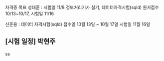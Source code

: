 
자격증 목표
성태훈 : 시험일 11/8 정보처리기사 실기, 데이터자격시험(sqld) 원서접수 10/13~10/17, 시험일 11/16


신준용 : 데이터 자격시험(sqld) 접수일 10월 13일 ~ 10월 17일 시험일 11월 16일 

## [시험 일정] 박현주


ss